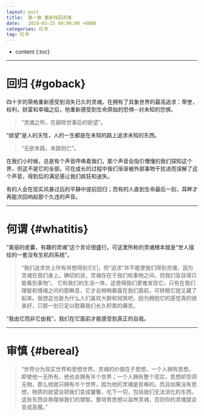 ```yaml
---
layout: post
title:  第一章 重新找回灵魂
date:   2019-03-25 00:00:00 +0800
categories: 红书
tag: 红书
---
```


* content
{:toc}


---

回归			{#goback}
====================================

四十岁的荣格重新感受到消失已久的灵魂。在拥有了具象世界的最高追求：荣誉，权利，财富和幸福之后，他重新感受到生命原始的恐惧--对未知的恐惧。

>“灵魂之所，在摒除世事后的欲望”。

“欲望”是人的天性，人的一生都是在未知的路上追求未知的东西。

>“无欲末路，末路则亡”。

在我们小时候，总是有个声音呼唤着我们，那个声音会指引懵懂的我们探知这个界，但这不是它的全部。可在成长的过程中我们渐渐被外部事物干扰进而误解了这个声音，得到后的满足感让我们疯狂和迷失。

有的人会在现实风暴过后的平静中提前回归；而有的人直到生命最后一刻，耳畔才再能次回响起那个久违的声音。

---

何谓			{#whatitis}
====================================

“美丽的皮囊，有趣的灵魂”这个言论很盛行。可这里所称的灵魂根本就是“世人描绘的一套没有生机的系统”。
>“我们追求世上所有并想得到它们，但“追求”并不能使我们得到灵魂，因为灵魂在我们身上。确切的说，灵魂存在于我们和事物之间，但我们盲目得只能看到事物”。
它和我们的生活一体，这使得我们更难发现它。只有在我们理智和情绪之间的那瞬息，它才会稍稍暴露在我们面前，可转眼它就又藏了起来。我想这也是为什么人们喜欢大醉和恸哭吧，因为拥抱它的感觉真的很美好，只那一刻已足以慰藉我们长久积累的痛苦。

“我由它而非它由我”，我们在它面前才能感受到真正的自我。

---

审慎			{#bereal}
====================================

>“世界分为现实世界和思想世界。灵魂的价值在于思想，一个人拥有思想，即使他一无所有，他也会拥有半个世界；一个人拥有整个现实，思想却空洞无物，那么他就只拥有半个世界，因为他的灵魂是贫瘠的。而且如果没有思想，物质的欲望会把我们变成饕餮，吃下一切，包括我们无法消化的东西，这些东西会吞噬掉我们的理智。要培育思想以滋养灵魂，否则你的灵魂就会变成恶魔。”
